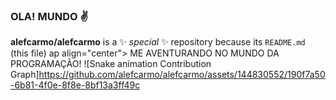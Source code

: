 ### OLA! MUNDO ✌️
**alefcarmo/alefcarmo** is a ✨ _special_ ✨ repository because its `README.md` (this file) ap
align="center"> ME AVENTURANDO NO MUNDO DA PROGRAMAÇÃO!</h3>
![Snake animation Contribution Graph]https://github.com/alefcarmo/alefcarmo/assets/144830552/190f7a50-6b81-4f0e-8f8e-8bf13a3ff49c
